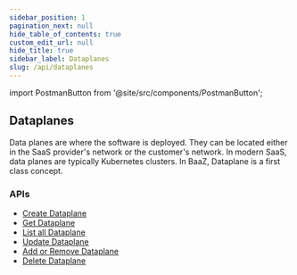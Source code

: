 ```yaml
---
sidebar_position: 1
pagination_next: null
hide_table_of_contents: true
custom_edit_url: null
hide_title: true
sidebar_label: Dataplanes
slug: /api/dataplanes
---
```

import PostmanButton from '@site/src/components/PostmanButton';

## Dataplanes

Data planes are where the software is deployed. They can be located either in the SaaS provider's network or the customer's network. In modern SaaS, data planes are typically Kubernetes clusters. In BaaZ, Dataplane is a first class concept.

<PostmanButton postmanUrl="https://god.gw.postman.com/run-collection/37749754-f3a3773d-2885-4fd2-bfce-b90cac6dde88?action=collection%2Ffork&source=rip_markdown&collection-url=entityId%3D37749754-f3a3773d-2885-4fd2-bfce-b90cac6dde88%26entityType%3Dcollection%26workspaceId%3Df3e23974-3a4e-4469-9c82-e695b8701d40" align="left"/>


### APIs

- [Create Dataplane](https://www.postman.com/baaz99/workspace/baaz/request/37749754-2fe64c1f-9a30-428b-b9c5-896d0589caef)
- [Get Dataplane](https://www.postman.com/baaz99/workspace/baaz/request/37749754-95bb3ecd-3c9b-418b-9442-1a7de9b8a21a)
- [List all Dataplane](https://www.postman.com/baaz99/workspace/baaz/request/37749754-c76d1af0-6f5a-43e9-a687-bbf7ccf6a34e)
- [Update Dataplane](https://www.postman.com/baaz99/workspace/baaz/request/37749754-753dc50e-96c7-4c65-b404-d7d6a562451b)
- [Add or Remove Dataplane](https://www.postman.com/baaz99/workspace/baaz/request/37749754-a8bf1756-cecf-46ed-81a1-947406eb3dd4)
- [Delete Dataplane](https://www.postman.com/baaz99/workspace/baaz/request/37749754-50af99a6-1ba0-42d4-a23a-af70dabfe69f)
